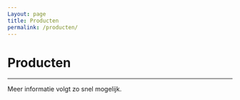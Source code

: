 ```yaml
---
Layout: page
title: Producten
permalink: /producten/
---
```


# Producten

***

Meer informatie volgt zo snel mogelijk.